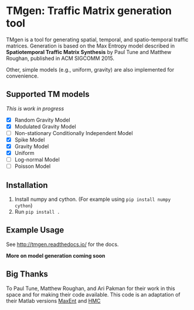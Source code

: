 # TMgen: Traffic Matrix generation tool

TMgen is a tool for generating spatial, temporal, and spatio-temporal traffic
matrices. Generation is based on the Max Entropy model described in
**Spatiotemporal Traffic Matrix Synthesis** by Paul Tune and Matthew Roughan,
published in ACM SIGCOMM 2015.

Other, simple models (e.g., uniform, gravity) are also implemented for
convenience.

## Supported TM models

*This is work in progress*

- [x] Random Gravity Model
- [x] Modulated Gravity Model
- [ ] Non-stationary Conditionally Independent Model
- [x] Spike Model
- [x] Gravity Model
- [x] Uniform
- [ ] Log-normal Model
- [ ] Poisson Model

## Installation

1. Install numpy and cython. (For example using `pip install numpy cython`)
2. Run ``pip install .``

## Example Usage

See http://tmgen.readthedocs.io/ for the docs.

**More on model generation coming soon**

## Big Thanks
To Paul Tune, Matthew Roughan, and Ari Pakman for their work in this space and
for making their code available. This code is an adaptation of their Matlab
versions [MaxEnt](https://github.com/ptuls/MaxEntTM) and
[HMC](https://github.com/aripakman/hmc-tmg)
